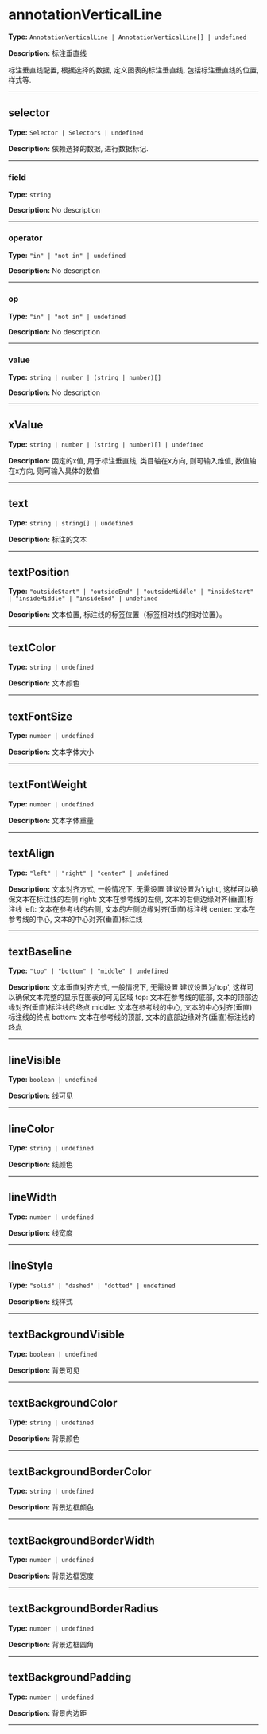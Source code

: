 # annotationVerticalLine

**Type:** `AnnotationVerticalLine | AnnotationVerticalLine[] | undefined`

**Description:**
标注垂直线
  
  标注垂直线配置, 根据选择的数据, 定义图表的标注垂直线, 包括标注垂直线的位置, 样式等.

---


## selector

**Type:** `Selector | Selectors | undefined`

**Description:**
依赖选择的数据, 进行数据标记.

---


### field

**Type:** `string`

**Description:**
No description

---

### operator

**Type:** `"in" | "not in" | undefined`

**Description:**
No description

---

### op

**Type:** `"in" | "not in" | undefined`

**Description:**
No description

---

### value

**Type:** `string | number | (string | number)[]`

**Description:**
No description

---

## xValue

**Type:** `string | number | (string | number)[] | undefined`

**Description:**
固定的x值, 用于标注垂直线, 类目轴在x方向, 则可输入维值, 数值轴在x方向, 则可输入具体的数值

---

## text

**Type:** `string | string[] | undefined`

**Description:**
标注的文本

---

## textPosition

**Type:** `"outsideStart" | "outsideEnd" | "outsideMiddle" | "insideStart" | "insideMiddle" | "insideEnd" | undefined`

**Description:**
文本位置, 标注线的标签位置（标签相对线的相对位置）。

---

## textColor

**Type:** `string | undefined`

**Description:**
文本颜色

---

## textFontSize

**Type:** `number | undefined`

**Description:**
文本字体大小

---

## textFontWeight

**Type:** `number | undefined`

**Description:**
文本字体重量

---

## textAlign

**Type:** `"left" | "right" | "center" | undefined`

**Description:**
文本对齐方式, 一般情况下, 无需设置
  建议设置为'right', 这样可以确保文本在标注线的左侧
  right: 文本在参考线的左侧, 文本的右侧边缘对齐(垂直)标注线
  left: 文本在参考线的右侧, 文本的左侧边缘对齐(垂直)标注线
  center: 文本在参考线的中心, 文本的中心对齐(垂直)标注线

---

## textBaseline

**Type:** `"top" | "bottom" | "middle" | undefined`

**Description:**
文本垂直对齐方式, 一般情况下, 无需设置
  建议设置为'top', 这样可以确保文本完整的显示在图表的可见区域
  top: 文本在参考线的底部, 文本的顶部边缘对齐(垂直)标注线的终点
  middle: 文本在参考线的中心, 文本的中心对齐(垂直)标注线的终点
  bottom: 文本在参考线的顶部, 文本的底部边缘对齐(垂直)标注线的终点

---

## lineVisible

**Type:** `boolean | undefined`

**Description:**
线可见

---

## lineColor

**Type:** `string | undefined`

**Description:**
线颜色

---

## lineWidth

**Type:** `number | undefined`

**Description:**
线宽度

---

## lineStyle

**Type:** `"solid" | "dashed" | "dotted" | undefined`

**Description:**
线样式

---

## textBackgroundVisible

**Type:** `boolean | undefined`

**Description:**
背景可见

---

## textBackgroundColor

**Type:** `string | undefined`

**Description:**
背景颜色

---

## textBackgroundBorderColor

**Type:** `string | undefined`

**Description:**
背景边框颜色

---

## textBackgroundBorderWidth

**Type:** `number | undefined`

**Description:**
背景边框宽度

---

## textBackgroundBorderRadius

**Type:** `number | undefined`

**Description:**
背景边框圆角

---

## textBackgroundPadding

**Type:** `number | undefined`

**Description:**
背景内边距

---

